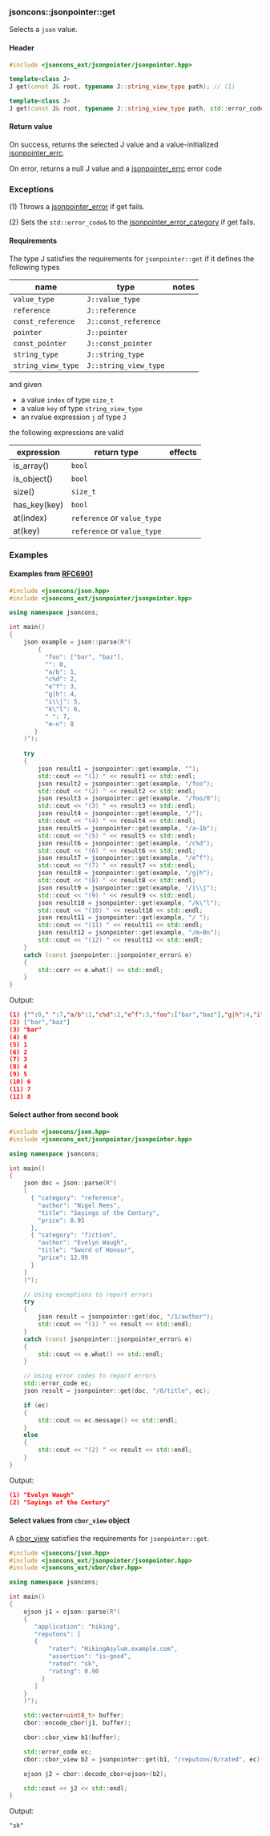 ### jsoncons::jsonpointer::get

Selects a `json` value.

#### Header
```c++
#include <jsoncons_ext/jsonpointer/jsonpointer.hpp>

template<class J>
J get(const J& root, typename J::string_view_type path); // (1)

template<class J>
J get(const J& root, typename J::string_view_type path, std::error_code& ec); // (2)

```

#### Return value

On success, returns the selected J value and a value-initialized [jsonpointer_errc](jsonpointer_errc.md). 

On error, returns a null J value and a [jsonpointer_errc](jsonpointer_errc.md) error code 

### Exceptions

(1) Throws a [jsonpointer_error](jsonpointer_error.md) if get fails.
 
(2) Sets the `std::error_code&` to the [jsonpointer_error_category](jsonpointer_errc.md) if get fails. 

#### Requirements

The type J satisfies the requirements for `jsonpointer::get` if it defines the following types

name              |type                  |notes
------------------|----------------------|---------------
`value_type`      |`J::value_type`       |
`reference`       |`J::reference`        |
`const_reference` |`J::const_reference`  |
`pointer`         |`J::pointer`          |
`const_pointer`   |`J::const_pointer`    |
`string_type`     |`J::string_type`      |
`string_view_type`|`J::string_view_type` |

and given 

- a value `index` of type `size_t`
- a value `key` of type `string_view_type` 
- an rvalue expression `j` of type `J`

the following expressions are valid

expression     |return type                |effects
---------------|---------------------------|---------------
is_array()     |`bool`                     |
is_object()    |`bool`                     |
size()         |`size_t`                   |
has_key(key)   |`bool`                     |
at(index)      |`reference` or `value_type`|
at(key)        |`reference` or `value_type`|

### Examples

#### Examples from [RFC6901](https://tools.ietf.org/html/rfc6901)

```c++
#include <jsoncons/json.hpp>
#include <jsoncons_ext/jsonpointer/jsonpointer.hpp>

using namespace jsoncons;

int main()
{
    json example = json::parse(R"(
        {
          "foo": ["bar", "baz"],
          "": 0,
          "a/b": 1,
          "c%d": 2,
          "e^f": 3,
          "g|h": 4,
          "i\\j": 5,
          "k\"l": 6,
          " ": 7,
          "m~n": 8
       }
    )");
   
    try
    {
        json result1 = jsonpointer::get(example, "");
        std::cout << "(1) " << result1 << std::endl;
        json result2 = jsonpointer::get(example, "/foo");
        std::cout << "(2) " << result2 << std::endl;
        json result3 = jsonpointer::get(example, "/foo/0");
        std::cout << "(3) " << result3 << std::endl;
        json result4 = jsonpointer::get(example, "/");
        std::cout << "(4) " << result4 << std::endl;
        json result5 = jsonpointer::get(example, "/a~1b");
        std::cout << "(5) " << result5 << std::endl;
        json result6 = jsonpointer::get(example, "/c%d");
        std::cout << "(6) " << result6 << std::endl;
        json result7 = jsonpointer::get(example, "/e^f");
        std::cout << "(7) " << result7 << std::endl;
        json result8 = jsonpointer::get(example, "/g|h");
        std::cout << "(8) " << result8 << std::endl;
        json result9 = jsonpointer::get(example, "/i\\j");
        std::cout << "(9) " << result9 << std::endl;
        json result10 = jsonpointer::get(example, "/k\"l");
        std::cout << "(10) " << result10 << std::endl;
        json result11 = jsonpointer::get(example, "/ ");
        std::cout << "(11) " << result11 << std::endl;
        json result12 = jsonpointer::get(example, "/m~0n");
        std::cout << "(12) " << result12 << std::endl;
    }
    catch (const jsonpointer::jsonpointer_error& e)
    {
        std::cerr << e.what() << std::endl;
    }
}
```
Output:
```json
(1) {"":0," ":7,"a/b":1,"c%d":2,"e^f":3,"foo":["bar","baz"],"g|h":4,"i\\j":5,"k\"l":6,"m~n":8}
(2) ["bar","baz"]
(3) "bar"
(4) 0
(5) 1
(6) 2
(7) 3
(8) 4
(9) 5
(10) 6
(11) 7
(12) 8
```

#### Select author from second book

```c++
#include <jsoncons/json.hpp>
#include <jsoncons_ext/jsonpointer/jsonpointer.hpp>

using namespace jsoncons;

int main()
{
    json doc = json::parse(R"(
    [
      { "category": "reference",
        "author": "Nigel Rees",
        "title": "Sayings of the Century",
        "price": 8.95
      },
      { "category": "fiction",
        "author": "Evelyn Waugh",
        "title": "Sword of Honour",
        "price": 12.99
      }
    ]
    )");

    // Using exceptions to report errors
    try
    {
        json result = jsonpointer::get(doc, "/1/author");
        std::cout << "(1) " << result << std::endl;
    }
    catch (const jsonpointer::jsonpointer_error& e)
    {
        std::cout << e.what() << std::endl;
    }

    // Using error codes to report errors
    std::error_code ec;
    json result = jsonpointer::get(doc, "/0/title", ec);

    if (ec)
    {
        std::cout << ec.message() << std::endl;
    }
    else
    {
        std::cout << "(2) " << result << std::endl;
    }
}
```
Output:
```json
(1) "Evelyn Waugh"
(2) "Sayings of the Century"
```

#### Select values from `cbor_view` object

A [cbor_view](../cbor/cbor_view.md) satisfies the requirements for `jsonpointer::get`.

```c++
#include <jsoncons/json.hpp>
#include <jsoncons_ext/jsonpointer/jsonpointer.hpp>
#include <jsoncons_ext/cbor/cbor.hpp>

using namespace jsoncons;

int main()
{
    ojson j1 = ojson::parse(R"(
    {
       "application": "hiking",
       "reputons": [
       {
           "rater": "HikingAsylum.example.com",
           "assertion": "is-good",
           "rated": "sk",
           "rating": 0.90
         }
       ]
    }
    )");

    std::vector<uint8_t> buffer;
    cbor::encode_cbor(j1, buffer);

    cbor::cbor_view b1(buffer); 

    std::error_code ec;
    cbor::cbor_view b2 = jsonpointer::get(b1, "/reputons/0/rated", ec);

    ojson j2 = cbor::decode_cbor<ojson>(b2);

    std::cout << j2 << std::endl;
}
```

Output:

```
"sk"
```

